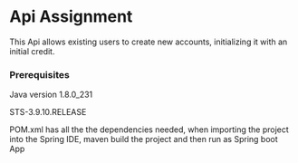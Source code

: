# Api Assignment

This Api allows existing users to create new accounts, initializing it with an initial credit. 

### Prerequisites

Java version 1.8.0_231

STS-3.9.10.RELEASE

POM.xml has all the the dependencies needed, when importing the project into the Spring IDE, maven build the project 
and then run as Spring boot App



